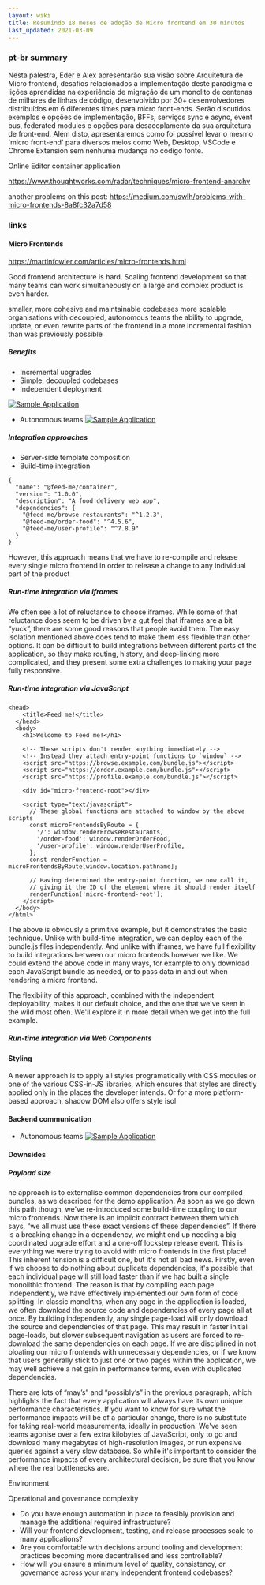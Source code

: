 ```yaml
---
layout: wiki
title: Resumindo 18 meses de adoção de Micro frontend em 30 minutos
last_updated: 2021-03-09
---
```


### pt-br summary

Nesta palestra, Eder e Alex apresentarão sua visão sobre Arquitetura de Micro frontend, desafios relacionados a  implementação deste paradigma e lições aprendidas na experiência de migração de um monolito de centenas de milhares de linhas de código, desenvolvido por 30+ desenvolvedores distribuídos em 6 diferentes times para micro front-ends.
Serão discutidos exemplos e opções de implementação, BFFs, serviços sync e async, event bus, federated modules e opções para desacoplamento da sua arquitetura de front-end.
Além disto, apresentaremos como foi possível levar o mesmo 'micro front-end' para diversos meios como Web, Desktop, VSCode e Chrome Extension sem nenhuma mudança no código fonte.


Online Editor container application

https://www.thoughtworks.com/radar/techniques/micro-frontend-anarchy

another problems on this post: https://medium.com/swlh/problems-with-micro-frontends-8a8fc32a7d58



### links

#### Micro Frontends
https://martinfowler.com/articles/micro-frontends.html

Good frontend architecture is hard. Scaling frontend development so that many teams can work simultaneously on a large and complex product is even harder.


smaller, more cohesive and maintainable codebases
more scalable organisations with decoupled, autonomous teams
the ability to upgrade, update, or even rewrite parts of the frontend in a more incremental fashion than was previously possible


##### Benefits

- Incremental upgrades
- Simple, decoupled codebases
- Independent deployment

[![Sample Application](/assets/deployment-micro.png "Sample Application")](/assets/deployment-micro.png)

- Autonomous teams
[![Sample Application](/assets/horizontal.png "Sample Application")](/assets/horizontal.png)

##### Integration approaches

- Server-side template composition
- Build-time integration
```
{
  "name": "@feed-me/container",
  "version": "1.0.0",
  "description": "A food delivery web app",
  "dependencies": {
    "@feed-me/browse-restaurants": "^1.2.3",
    "@feed-me/order-food": "^4.5.6",
    "@feed-me/user-profile": "^7.8.9"
  }
}
```
However, this approach means that we have to re-compile and release every single micro frontend in order to release a change to any individual part of the product


##### Run-time integration via iframes

We often see a lot of reluctance to choose iframes. While some of that reluctance does seem to be driven by a gut feel that iframes are a bit “yuck”, there are some good reasons that people avoid them. The easy isolation mentioned above does tend to make them less flexible than other options. It can be difficult to build integrations between different parts of the application, so they make routing, history, and deep-linking more complicated, and they present some extra challenges to making your page fully responsive.


##### Run-time integration via JavaScript

```
<head>
    <title>Feed me!</title>
  </head>
  <body>
    <h1>Welcome to Feed me!</h1>

    <!-- These scripts don't render anything immediately -->
    <!-- Instead they attach entry-point functions to `window` -->
    <script src="https://browse.example.com/bundle.js"></script>
    <script src="https://order.example.com/bundle.js"></script>
    <script src="https://profile.example.com/bundle.js"></script>

    <div id="micro-frontend-root"></div>

    <script type="text/javascript">
      // These global functions are attached to window by the above scripts
      const microFrontendsByRoute = {
        '/': window.renderBrowseRestaurants,
        '/order-food': window.renderOrderFood,
        '/user-profile': window.renderUserProfile,
      };
      const renderFunction = microFrontendsByRoute[window.location.pathname];

      // Having determined the entry-point function, we now call it,
      // giving it the ID of the element where it should render itself
      renderFunction('micro-frontend-root');
    </script>
  </body>
</html>
```

The above is obviously a primitive example, but it demonstrates the basic technique. Unlike with build-time integration, we can deploy each of the bundle.js files independently. And unlike with iframes, we have full flexibility to build integrations between our micro frontends however we like. We could extend the above code in many ways, for example to only download each JavaScript bundle as needed, or to pass data in and out when rendering a micro frontend.

The flexibility of this approach, combined with the independent deployability, makes it our default choice, and the one that we've seen in the wild most often. We'll explore it in more detail when we get into the full example.

##### Run-time integration via Web Components



#### Styling
A newer approach is to apply all styles programatically with CSS modules or one of the various CSS-in-JS libraries, which ensures that styles are directly applied only in the places the developer intends. Or for a more platform-based approach, shadow DOM also offers style isol

#### Backend communication

- Autonomous teams
[![Sample Application](/assets/bff-m.png "Sample Application")](/assets/bff-m.png)


#### Downsides

##### Payload size
ne approach is to externalise common dependencies from our compiled bundles, as we described for the demo application. As soon as we go down this path though, we've re-introduced some build-time coupling to our micro frontends. Now there is an implicit contract between them which says, “we all must use these exact versions of these dependencies”. If there is a breaking change in a dependency, we might end up needing a big coordinated upgrade effort and a one-off lockstep release event. This is everything we were trying to avoid with micro frontends in the first place!
This inherent tension is a difficult one, but it's not all bad news. Firstly, even if we choose to do nothing about duplicate dependencies, it's possible that each individual page will still load faster than if we had built a single monolithic frontend. The reason is that by compiling each page independently, we have effectively implemented our own form of code splitting. In classic monoliths, when any page in the application is loaded, we often download the source code and dependencies of every page all at once. By building independently, any single page-load will only download the source and dependencies of that page. This may result in faster initial page-loads, but slower subsequent navigation as users are forced to re-download the same dependencies on each page. If we are disciplined in not bloating our micro frontends with unnecessary dependencies, or if we know that users generally stick to just one or two pages within the application, we may well achieve a net gain in performance terms, even with duplicated dependencies.

There are lots of “may’s” and “possibly’s” in the previous paragraph, which highlights the fact that every application will always have its own unique performance characteristics. If you want to know for sure what the performance impacts will be of a particular change, there is no substitute for taking real-world measurements, ideally in production. We've seen teams agonise over a few extra kilobytes of JavaScript, only to go and download many megabytes of high-resolution images, or run expensive queries against a very slow database. So while it's important to consider the performance impacts of every architectural decision, be sure that you know where the real bottlenecks are.

Environment 

Operational and governance complexity
- Do you have enough automation in place to feasibly provision and manage the additional required infrastructure?
- Will your frontend development, testing, and release processes scale to many applications?
- Are you comfortable with decisions around tooling and development practices becoming more decentralised and less controllable?
- How will you ensure a minimum level of quality, consistency, or governance across your many independent frontend codebases?